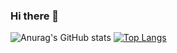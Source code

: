 ### Hi there 👋


![Anurag's GitHub stats](https://github-readme-stats.vercel.app/api?username=Phu0903&show_icons=true&theme=tokyonight)
[![Top Langs](https://github-readme-stats.vercel.app/api/top-langs/?username=Phu0903&layout=tokyonight)](https://github.com/anuraghazra/github-readme-stats)


